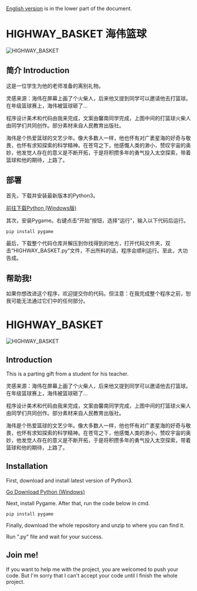 [English version](#HIGHWAY_BASKET) is in the lower part of the document.

# HIGHWAY_BASKET	海伟篮球

![HIGHWAY_BASKET](https://Redroadsl.github.io/HIGHWAY_BASKET.png)

## 简介	Introduction

这是一位学生为他的老师准备的离别礼物。

灵感来源：海伟在屏幕上画了个火柴人，后来他又提到同学可以邀请他去打篮球。在年级篮球赛上，海伟被篮球砸了...

程序设计美术和代码由我来完成，文案由馨南同学完成，上图中间的打篮球火柴人由同学们共同创作。部分素材来自人民教育出版社。

海伟是个热爱篮球的文艺少年。像大多数人一样，他也怀有对广袤星海的好奇与敬畏，也怀有求知探索的科学精神。在苍穹之下，他感慨人类的渺小，赞叹宇宙的奥妙，他发觉人存在的意义是不断开拓，于是将积攒多年的勇气投入太空探索，带着篮球和他的期待，上路了。

## 部署

首先，下载并安装最新版本的Python3。

[前往下载Python (Windows版)](https://www.python.org/downloads/windows/)

其次，安装Pygame。右键点击“开始”按钮，选择“运行”，输入以下代码后运行。

```bash
pip install pygame
```

最后，下载整个代码仓库并解压到你找得到的地方，打开代码文件夹，双击“HIGHWAY_BASKET.py”文件，不出所料的话，程序会顺利运行。至此，大功告成。

## 帮助我!

如果你想改进这个程序，欢迎提交你的代码。但注意：在我完成整个程序之前，恕我可能无法通过它们中的任何部分。

# HIGHWAY_BASKET

![HIGHWAY_BASKET](https://Redroadsl.github.io/HIGHWAY_BASKET.png)

## Introduction

This is a parting gift from a student for his teacher.

灵感来源：海伟在屏幕上画了个火柴人，后来他又提到同学可以邀请他去打篮球。在年级篮球赛上，海伟被篮球砸了...

程序设计美术和代码由我来完成，文案由馨南同学完成，上图中间的打篮球火柴人由同学们共同创作。部分素材来自人民教育出版社。

海伟是个热爱篮球的文艺少年。像大多数人一样，他也怀有对广袤星海的好奇与敬畏，也怀有求知探索的科学精神。在苍穹之下，他感慨人类的渺小，赞叹宇宙的奥妙，他发觉人存在的意义是不断开拓，于是将积攒多年的勇气投入太空探索，带着篮球和他的期待，上路了。

## Installation

First, download and install latest version of Python3.

[Go Download Python (Windows)](https://www.python.org/downloads/windows/)

Next, install Pygame. After that, run the code below in cmd.

```bash
pip install pygame
```

Finally, download the whole repository and unzip to where you can find it. 

Run ".py" file and wait for your success.

## Join me!

If you want to help me with the project, you are welcomed to push your code. But I'm sorry that I can't accept your code until I finish the whole project.